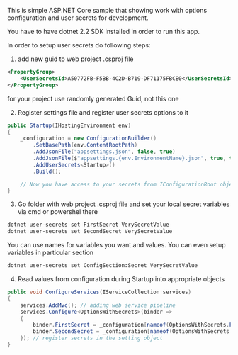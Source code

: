 This is simple ASP.NET Core sample that showing work with options configuration and user secrets for development. 

You have to have dotnet 2.2 SDK installed in order to run this app.

In order to setup user secrets do following steps:

1) add new guid to web project .csproj file

```xml
<PropertyGroup>
    <UserSecretsId>A50772FB-F5BB-4C2D-B719-DF71175FBCE0</UserSecretsId>
</PropertyGroup>
```

for your project use randomly generated Guid, not this one

2) Register settings file and register user secrets options to it
```c#
public Startup(IHostingEnvironment env)
{
    _configuration = new ConfigurationBuilder()
        .SetBasePath(env.ContentRootPath)
        .AddJsonFile("appsettings.json", false, true)
        .AddJsonFile($"appsettings.{env.EnvironmentName}.json", true, true)
        .AddUserSecrets<Startup>()
        .Build();

    // Now you have access to your secrets from IConfigurationRoot object. You can use it during configuration phase or save it in option file
}
```

3) Go folder with web project .csproj file and set your local secret variables via cmd or powershel there

```bash
dotnet user-secrets set FirstSecret VerySecretValue
dotnet user-secrets set SecondSecret VerySecretValue
```

You can use names for variables you want and values. You can even setup variables in particular section
```bash
dotnet user-secrets set ConfigSection:Secret VerySecretValue
```

4) Read values from configuration during Startup into appropriate objects

```c#
public void ConfigureServices(IServiceCollection services)
{
    services.AddMvc(); // adding web service pipeline
    services.Configure<OptionsWithSecrets>(binder =>
    {
        binder.FirstSecret = _configuration[nameof(OptionsWithSecrets.FirstSecret)];
        binder.SecondSecret = _configuration[nameof(OptionsWithSecrets.SecondSecret)];
    }); // register secrets in the setting object
}
```
